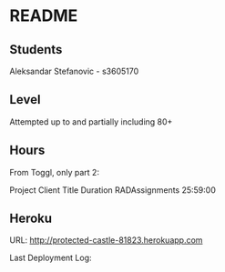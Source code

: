 # README

## Students
Aleksandar Stefanovic - s3605170

## Level
Attempted up to and partially including 80+

## Hours
From Toggl, only part 2:

Project	Client	Title	Duration
RADAssignments			25:59:00

## Heroku
URL: http://protected-castle-81823.herokuapp.com

Last Deployment Log: 